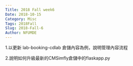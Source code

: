 ```yaml
---
Title: 2018 Fall week6
Date: 2018-10-15
Category: Misc
Tags: 2018Fall
Slug: 2018-Fall-6
Author: NFUMDE
---
```

1.以更新 lab-booking-cdlab 倉儲內容為例，說明管理內容流程

2.說明如何升級最新的CMSimfly倉儲中的flaskapp.py


